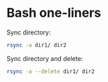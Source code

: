 # Bash one-liners

Sync directory:

```bash
rsync -a dir1/ dir2
```

Sync directory and delete:

```bash
rsync -a --delete dir1/ dir2
```
